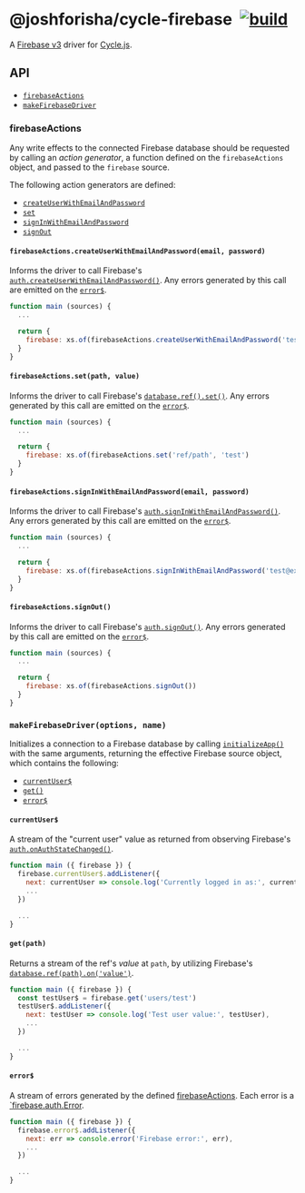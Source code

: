 # @joshforisha/cycle-firebase&ensp;[![build](https://img.shields.io/travis/joshforisha/cycle-firebase.svg?maxAge=2592000?style=flat-square)](https://travis-ci.org/joshforisha/cycle-firebase)

A [Firebase v3](https://firebase.google.com/) driver for [Cycle.js](http://cycle.js.org).

## API

* [`firebaseActions`](#firebaseActions)
* [`makeFirebaseDriver`](#makeFirebaseDriver)

### <a id="firebaseActions">firebaseActions</a>

Any write effects to the connected Firebase database should be requested by calling an _action generator_, a function defined on the `firebaseActions` object, and passed to the `firebase` source.

The following action generators are defined:

* [`createUserWithEmailAndPassword`](#firebaseActions.createUserWithEmailAndPassword)
* [`set`](#firebaseActions.set)
* [`signInWithEmailAndPassword`](#firebaseActions.signInWithEmailAndPassword)
* [`signOut`](#firebaseActions.signOut)

#### <a id="firebaseActions.createUserWithEmailAndPassword"></a> `firebaseActions.createUserWithEmailAndPassword(email, password)`

Informs the driver to call Firebase's [`auth.createUserWithEmailAndPassword()`](https://firebase.google.com/docs/reference/js/firebase.auth.Auth#createUserWithEmailAndPassword). Any errors generated by this call are emitted on the [`error$`](#error$).

```js
function main (sources) {
  ...

  return {
    firebase: xs.of(firebaseActions.createUserWithEmailAndPassword('test@example.com', 'password'))
  }
}
```

#### <a id="firebaseActions.set"></a> `firebaseActions.set(path, value)`

Informs the driver to call Firebase's [`database.ref().set()`](https://firebase.google.com/docs/database/web/save-data). Any errors generated by this call are emitted on the [`error$`](#error$).

```js
function main (sources) {
  ...

  return {
    firebase: xs.of(firebaseActions.set('ref/path', 'test')
  }
}
```

#### <a id="firebaseActions.signInWithEmailAndPassword"></a> `firebaseActions.signInWithEmailAndPassword(email, password)`

Informs the driver to call Firebase's [`auth.signInWithEmailAndPassword()`](https://firebase.google.com/docs/reference/js/firebase.auth.Auth#signInWithEmailAndPassword). Any errors generated by this call are emitted on the [`error$`](#error$).

```js
function main (sources) {
  ...

  return {
    firebase: xs.of(firebaseActions.signInWithEmailAndPassword('test@example.com', 'password'))
  }
}
```

#### <a id="firebaseActions.signOut"></a> `firebaseActions.signOut()`

Informs the driver to call Firebase's [`auth.signOut()`](https://firebase.google.com/docs/reference/js/firebase.auth.Auth#signOut). Any errors generated by this call are emitted on the [`error$`](#error$).

```js
function main (sources) {
  ...

  return {
    firebase: xs.of(firebaseActions.signOut())
  }
}
```

### <a id="makeFirebaseDriver"></a> `makeFirebaseDriver(options, name)`

Initializes a connection to a Firebase database by calling [`initializeApp()`](https://firebase.google.com/docs/reference/js/firebase#.initializeApp) with the same arguments, returning the effective Firebase source object, which contains the following:

* [`currentUser$`](#currentUser$)
* [`get()`](#get)
* [`error$`](#error$)

#### <a id="currentUser$"></a> `currentUser$`

A stream of the "current user" value as returned from observing Firebase's [`auth.onAuthStateChanged()`](https://firebase.google.com/docs/reference/js/firebase.auth.Auth#onAuthStateChanged).

```js
function main ({ firebase }) {
  firebase.currentUser$.addListener({
    next: currentUser => console.log('Currently logged in as:', currentUser),
    ...
  })

  ...
}
```

#### <a id="get"></a> `get(path)`

Returns a stream of the ref's _value_ at `path`, by utilizing Firebase's [`database.ref(path).on('value')`](https://firebase.google.com/docs/reference/js/firebase.database.Reference#on).

```js
function main ({ firebase }) {
  const testUser$ = firebase.get('users/test')
  testUser$.addListener({
    next: testUser => console.log('Test user value:', testUser),
    ...
  })

  ...
}
```

#### <a id="error$"></a> `error$`

A stream of errors generated by the defined [firebaseActions](#firebaseActions). Each error is a [`firebase.auth.Error](https://firebase.google.com/docs/reference/js/firebase.auth.Error).

```js
function main ({ firebase }) {
  firebase.error$.addListener({
    next: err => console.error('Firebase error:', err),
    ...
  })

  ...
}
```

